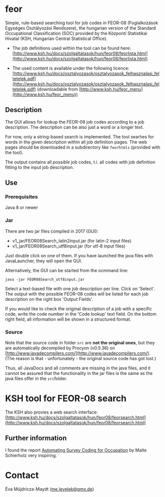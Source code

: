 # feor

Simple, rule-based searching tool for job codes in FEOR-08 (Foglalkozások Egységes Osztályozási Rendszere), the hungarian version of the Standard Occupational Classification (SOC)
provided by the Központi Statistikai Hivatal (KSH, Hungarian Central Statistical Office).

* The job definitions used within the tool can be found here:
[http://www.ksh.hu/docs/szolgaltatasok/hun/feor08/feorlista.html](http://www.ksh.hu/docs/szolgaltatasok/hun/feor08/feorlista.html)

* The used content is available under the following licence: [http://www.ksh.hu/docs/osztalyozasok/osztalyozasok_felhasznalasi_feltetelek.pdf](http://www.ksh.hu/docs/osztalyozasok/osztalyozasok_felhasznalasi_feltetelek.pdf) (downloadable from [http://www.ksh.hu/feor_menu](http://www.ksh.hu/feor_menu))

## Description

The GUI allows for lookup the FEOR-08 job codes according to a job description. The description can be also just a word or a longer text. 

For now, only a string-based search is implemented. The tool searhes for words in the given description within all job definition pages. 
The web pages should be downloaded in a subdirectory like `feorhtmls` (provided with the tool). 

The output contains all *possible* job codes, t.i. all codes with job definition fitting to the input job description.

## Use

### Prerequisites

Java 8 or newer

### Jar

There are two jar files compiled in 2017 (GUI):
* v1_jar/FEOR08Search_latin2input.jar (for latin-2 input files)
* v1_jar/FEOR08Search_utf8input.jar (for utf-8 input files)

Just double click on one of them. If you have launched the java files with JavaLauncher, they will open the GUI.

Alternatively, the GUI can be started from the ocmmand line:
```
java -jar FEOR08Search_utf8input.jar
```

Select a text-based file with one job description per line. 
Click on 'Select'.
The output with the possible FEOR-08 codes will be listed for each job description on the right box 'Output Fields'.

If you would like to check the original description of a job with a specific code, write the code number in the 'Code lookup' text field. On the bottom right field, all information will be shown in a structured format. 

### Source

Note that the source code in folder `src` are **not the original ones**, but they are automatically decompiled by Procyon (v0.5.36) on [http://www.javadecompilers.com/](http://www.javadecompilers.com/).
(The reason is that - unfortunately - the original source code has got lost.)

Thus, all JavaDocs and all comments are missing in the java files, and it cannot be assured that the functionality in the jar files is the same as the java files offer in the `src`folder. 

# KSH tool for FEOR-08 search



The KSH also provies a web search interface:
[http://www.ksh.hu/docs/szolgaltatasok/hun/feor08/feorsearch.html](http://www.ksh.hu/docs/szolgaltatasok/hun/feor08/feorsearch.html)

## Further information

I found the report [Automating Survey Coding for Occupation](http://doku.iab.de/fdz/reporte/2014/MR_10-14_EN.pdf) by Malte Schierholz very inspiring. 

# Contact

Éva Mújdricza-Maydt (me.levelek@gmx.de)